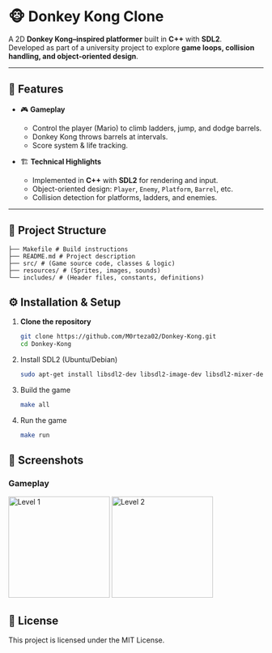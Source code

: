 # 🐵 Donkey Kong Clone  

A 2D **Donkey Kong–inspired platformer** built in **C++** with **SDL2**.  
Developed as part of a university project to explore **game loops, collision handling, and object-oriented design**.  

---

## 🚀 Features  

- 🎮 **Gameplay**  
  - Control the player (Mario) to climb ladders, jump, and dodge barrels.  
  - Donkey Kong throws barrels at intervals.  
  - Score system & life tracking.  

- 🏗 **Technical Highlights**  
  - Implemented in **C++** with **SDL2** for rendering and input.  
  - Object-oriented design: `Player`, `Enemy`, `Platform`, `Barrel`, etc.  
  - Collision detection for platforms, ladders, and enemies.  

---

## 📂 Project Structure 
    ├── Makefile # Build instructions
    ├── README.md # Project description
    ├── src/ # (Game source code, classes & logic)
    ├── resources/ # (Sprites, images, sounds)
    └── includes/ # (Header files, constants, definitions)


## ⚙️ Installation & Setup  
1. **Clone the repository**  
   ```bash
   git clone https://github.com/M0rteza02/Donkey-Kong.git
   cd Donkey-Kong
2. Install SDL2 (Ubuntu/Debian)
    ```bash
    sudo apt-get install libsdl2-dev libsdl2-image-dev libsdl2-mixer-dev
3. Build the game
    ```bash
    make all
4. Run the game 
    ```bash
    make run

## 📸 Screenshots  

### Gameplay
<img src="./screenshots/DonkeyKong.png" alt="Level 1" width="200"/>  
<img src="./screenshots/DonkeyKong1.png" alt="Level 2" width="200"/>
 


## 📜 License

This project is licensed under the MIT License.